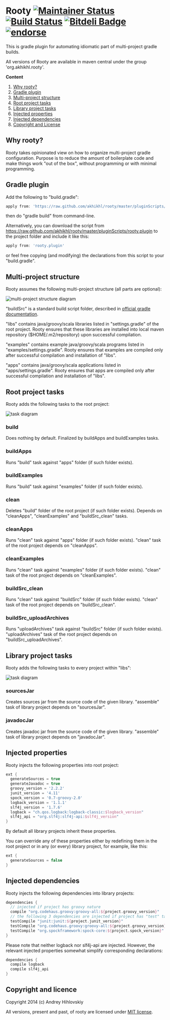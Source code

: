 # Rooty [![Maintainer Status](http://stillmaintained.com/akhikhl/rooty.png)](http://stillmaintained.com/akhikhl/rooty) [![Build Status](https://travis-ci.org/akhikhl/rooty.png?branch=master)](https://travis-ci.org/akhikhl/rooty) [![Bitdeli Badge](https://d2weczhvl823v0.cloudfront.net/akhikhl/rooty/trend.png)](https://bitdeli.com/free "Bitdeli Badge") [![endorse](https://api.coderwall.com/akhikhl/endorsecount.png)](https://coderwall.com/akhikhl)

This is gradle plugin for automating idiomatic part of multi-project gradle builds.

All versions of Rooty are available in maven central under the group 'org.akhikhl.rooty'.

**Content**

1. [Why rooty?](#why-rooty)
2. [Gradle plugin](#gradle-plugin)
3. [Multi-project structure](#multi-project-structure)
4. [Root project tasks](#root-project-tasks)
5. [Library project tasks](#library-project-tasks)
6. [Injected properties](#injected-properties)
7. [Injected dependencies](#injected-dependencies)
8. [Copyright and License](#copyright-and-license)

## Why rooty?

Rooty takes opinionated view on how to organize multi-project gradle configuration.
Purpose is to reduce the amount of boilerplate code and make things work "out of the box",
without programming or with minimal programming.

## Gradle plugin

Add the following to "build.gradle":

```groovy
apply from: 'https://raw.github.com/akhikhl/rooty/master/pluginScripts/rooty.plugin'
```

then do "gradle build" from command-line.

Alternatively, you can download the script from https://raw.github.com/akhikhl/rooty/master/pluginScripts/rooty.plugin 
to the project folder and include it like this:

```groovy
apply from: 'rooty.plugin'
```

or feel free copying (and modifying) the declarations from this script to your "build.gradle".

## Multi-project structure

Rooty assumes the following multi-project structure (all parts are optional):

![multi-project structure diagram](https://raw.github.com/akhikhl/rooty/master/doc/multi_project_structure.png "Multi-project structure")

"buildSrc" is a standard build script folder, described in 
[official gradle documentation](http://www.gradle.org/docs/current/userguide/organizing_build_logic.html#sec:build_sources).

"libs" contains java/groovy/scala libraries listed in "settings.gradle" of the root project.
Rooty ensures that these libraries are installed into local maven repository ($HOME/.m2/repository)
upon successful compilation.

"examples" contains example java/groovy/scala programs listed in "examples/settings.gradle".
Rooty ensures that examples are compiled only after successful compilation and installation of "libs".

"apps" contains java/groovy/scala applications listed in "apps/settings.gradle".
Rooty ensures that apps are compiled only after successful compilation and installation of "libs".

## Root project tasks

Rooty adds the following tasks to the root project:

![task diagram](https://raw.github.com/akhikhl/rooty/master/doc/rootproject_tasks_diagram.png "Root project tasks")

### build

Does nothing by default. Finalized by buildApps and buildExamples tasks.

### buildApps

Runs "build" task against "apps" folder (if such folder exists).

### buildExamples

Runs "build" task against "examples" folder (if such folder exists).

### clean

Deletes "build" folder of the root project (if such folder exists). 
Depends on "cleanApps", "cleanExamples" and "buildSrc_clean" tasks.

### cleanApps

Runs "clean" task against "apps" folder (if such folder exists).
"clean" task of the root project depends on "cleanApps".

### cleanExamples

Runs "clean" task against "examples" folder (if such folder exists).
"clean" task of the root project depends on "cleanExamples".

### buildSrc_clean

Runs "clean" task against "buildSrc" folder (if such folder exists).
"clean" task of the root project depends on "buildSrc_clean".

### buildSrc_uploadArchives

Runs "uploadArchives" task against "buildSrc" folder (if such folder exists).
"uploadArchives" task of the root project depends on "buildSrc_uploadArchives".

## Library project tasks

Rooty adds the following tasks to every project within "libs":

![task diagram](https://raw.github.com/akhikhl/rooty/master/doc/libproject_tasks_diagram.png "Library project tasks")

### sourcesJar

Creates sources jar from the source code of the given library.
"assemble" task of library project depends on "sourcesJar".

### javadocJar

Creates javadoc jar from the source code of the given library.
"assemble" task of library project depends on "javadocJar".

## Injected properties

Rooty injects the following properties into root project:

```groovy
ext {
  generateSources = true
  generateJavadoc = true
  groovy_version = '2.2.2'
  junit_version = '4.11'
  spock_version = '0.7-groovy-2.0'
  logback_version = '1.1.1'
  slf4j_version = '1.7.6'
  logback = "ch.qos.logback:logback-classic:$logback_version"
  slf4j_api = "org.slf4j:slf4j-api:$slf4j_version"
}
```

By default all library projects inherit these properties.

You can override any of these properties either by redefining them in the root project
or in any (or every) library project, for example, like this:

```groovy
ext {
  generateSources = false
}
```

## Injected dependencies

Rooty injects the following dependencies into library projects:

```groovy
dependencies {
  // injected if project has groovy nature
  compile "org.codehaus.groovy:groovy-all:${project.groovy_version}"
  // the following 3 dependencies are injected if project has "test" task
  testCompile "junit:junit:${project.junit_version}"
  testCompile "org.codehaus.groovy:groovy-all:${project.groovy_version}"
  testCompile "org.spockframework:spock-core:${project.spock_version}"
}
```
Please note that neither logback nor slf4j-api are injected. However, the relevant
injected properties somewhat simplify corresponding declarations:

```groovy
dependencies {
  compile logback
  compile slf4j_api
}
```

## Copyright and licence

Copyright 2014 (c) Andrey Hihlovskiy

All versions, present and past, of rooty are licensed under [MIT license](license.txt).


